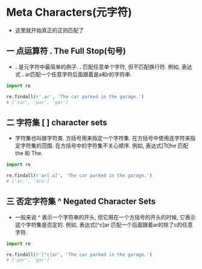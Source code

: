 # Meta Characters(元字符)
- 这里就开始真正的正则匹配了

## 一 点运算符 **.** The Full Stop(句号)
- **.** 是元字符中最简单的例子. **.** 匹配任意单个字符, 但不匹配换行符. 例如, 表达式 **.** ar匹配一个任意字符后面跟着是a和r的字符串.
```python
import re

re.findall(r'.ar', 'The car parked in the garage.')
# ['car', 'par', 'gar']
```

## 二 字符集 [ ] character sets
- 字符集也叫做字符类. 方括号用来指定一个字符集. 在方括号中使用连字符来指定字符集的范围. 在方括号中的字符集不关心顺序. 例如, 表达式[Tt]he 匹配 the 和 The.

```python
import re

re.findall(r'ar[.a]', 'The car parked in the garage.')
# ['ar.', 'ara']
```

## 三 否定字符集 ^ Negated Character Sets
- 一般来说 ^ 表示一个字符串的开头, 但它用在一个方括号的开头的时候, 它表示这个字符集是否定的. 例如, 表达式[^c]ar 匹配一个后面跟着ar的除了c的任意字符.

```python
import re

re.findall(r'[^c]ar', 'The car parked in the garage.')
# ['par', 'gar']
```
